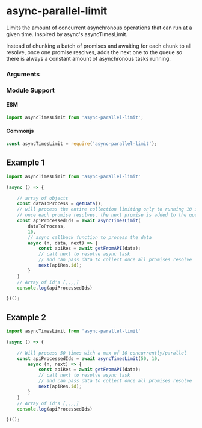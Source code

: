 

<!-- [![Latest Stable Version](https://img.shields.io/npm/v/sfdx-deploy-webpack-plugin.svg)](https://www.npmjs.com/package/sfdx-deploy-webpack-plugin)
[![NPM Downloads](https://img.shields.io/npm/dm/sfdx-deploy-webpack-plugin.svg)](https://www.npmjs.com/package/sfdx-deploy-webpack-plugin)
[![License](https://img.shields.io/github/license/mjyocca/sfdx-deploy-webpack-plugin.svg)](https://github.com/mjyocca/sfdx-deploy-webpack-plugin) -->


# async-parallel-limit

Limits the amount of concurrent asynchronous operations that can run at a given time. Inspired by async's asyncTimesLimit.

Instead of chunking a batch of promises and awaiting for each chunk to all resolve, once one promise resolves, adds the next one to the queue so there is always a constant amount of asynchronous tasks running.

### Arguments



### Module Support

#### ESM

```js
import asyncTimesLimit from 'async-parallel-limit';
```

#### Commonjs

```js
const asyncTimesLimit = require('async-parallel-limit');
```


## Example 1

```js
import asyncTimesLimit from 'async-parallel-limit'

(async () => {

    // array of objects
    const dataToProcess = getData();
    // will process the entire collection limiting only to running 10 in parallel
    // once each promise resolves, the next promise is added to the queue
    const apiProcessedIds = await asyncTimesLimit(
        dataToProcess, 
        10, 
        // async callback function to process the data
        async (n, data, next) => {
            const apiRes = await getFromAPI(data);
            // call next to resolve async task
            // and can pass data to collect once all promises resolve
            next(apiRes.id);
        }
    )
    // Array of Id's [,,,,]
    console.log(apiProcessedIds)

})();
```


## Example 2

```js
import asyncTimesLimit from 'async-parallel-limit'

(async () => {

    // Will process 50 times with a max of 10 concurrently/parallel
    const apiProcessedIds = await asyncTimesLimit(50, 10, 
        async (n, next) => {
            const apiRes = await getFromAPI(data);
            // call next to resolve async task
            // and can pass data to collect once all promises resolve
            next(apiRes.id);
        }
    )
    // Array of Id's [,,,,]
    console.log(apiProcessedIds)

})();
```
